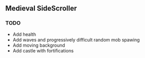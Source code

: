 ## Medieval SideScroller

### TODO
- Add health
- Add waves and progressively difficult random mob spawing
- Add moving background
- Add castle with fortifications

